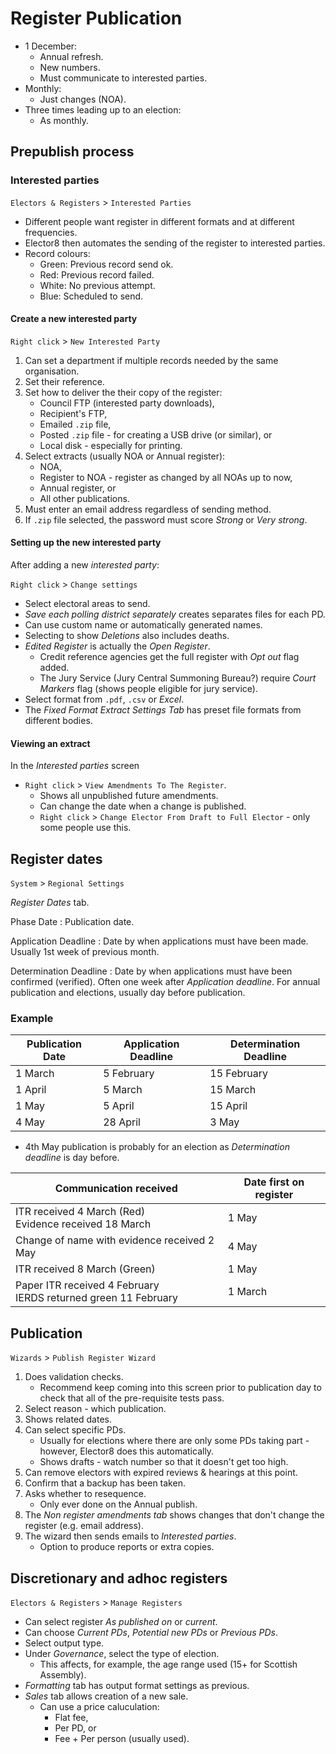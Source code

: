 # Register Publication

* 1 December:
  * Annual refresh.
  * New numbers.
  * Must communicate to interested parties.
* Monthly:
  * Just changes (NOA).
* Three times leading up to an election:
  * As monthly.

## Prepublish process

### Interested parties

`Electors & Registers` > `Interested Parties`

* Different people want register in different formats and at different frequencies.
* Elector8 then automates the sending of the register to interested parties.
* Record colours:
  * Green: Previous record send ok.
  * Red: Previous record failed.
  * White: No previous attempt.
  * Blue: Scheduled to send.

#### Create a new interested party

`Right click` > `New Interested Party`

1. Can set a department if multiple records needed by the same organisation.
1. Set their reference.
1. Set how to deliver the their copy of the register:
    * Council FTP (interested party downloads),
    * Recipient's FTP,
    * Emailed `.zip` file,
    * Posted `.zip` file - for creating a USB drive (or similar), or
    * Local disk - especially for printing.
1. Select extracts (usually NOA or Annual register):
    * NOA,
    * Register to NOA - register as changed by all NOAs up to now,
    * Annual register, or
    * All other publications.
1. Must enter an email address regardless of sending method.
1. If `.zip` file selected, the password must score *Strong* or *Very strong*.

#### Setting up the new interested party

After adding a new *interested party*:

`Right click` > `Change settings`

* Select electoral areas to send.
* *Save each polling district separately* creates separates files for each PD.
* Can use custom name or automatically generated names.
* Selecting to show *Deletions* also includes deaths.
* *Edited Register* is actually the *Open Register*.
  * Credit reference agencies get the full register with *Opt out* flag added.
  * The Jury Service (Jury Central Summoning Bureau?) require *Court Markers* flag (shows people eligible for jury service).
* Select format from `.pdf`, `.csv` or *Excel*.
* The *Fixed Format Extract Settings Tab* has preset file formats from different bodies.

#### Viewing an extract

In the *Interested parties* screen

* `Right click` > `View Amendments To The Register`.
  * Shows all unpublished future amendments.
  * Can change the date when a change is published.
  * `Right click` > `Change Elector From Draft to Full Elector` - only some people use this.

## Register dates

`System` > `Regional Settings`

*Register Dates* tab.

Phase Date
: Publication date.

Application Deadline
: Date by when applications must have been made.
  Usually 1st week of previous month.

Determination Deadline
: Date by when applications must have been confirmed (verified).
  Often one week after *Application deadline*.
  For annual publication and elections, usually day before publication.

### Example

|Publication Date|Application Deadline|Determination Deadline|
|---|---|---|
| 1 March|5 February|15 February|
| 1 April|5 March|15 March|
| 1 May|5 April|15 April|
| 4 May|28 April|3 May|

* 4th May publication is probably for an election as *Determination deadline* is day before.

<!-- markdownlint-disable MD033 -->
|Communication received|Date first on register|
|---|---|
|ITR received 4 March (Red)<br />Evidence received 18 March|1 May|
|Change of name with evidence received 2 May|4 May|
|ITR received 8 March (Green)|1 May|
|Paper ITR received 4 February<br />IERDS returned green 11 February|1 March|
<!-- markdownlint-enable MD033 -->

## Publication

`Wizards` > `Publish Register Wizard`

1. Does validation checks.
    * Recommend keep coming into this screen prior to publication day to check that all of the pre-requisite tests pass.
1. Select reason - which publication.
1. Shows related dates.
1. Can select specific PDs.
    * Usually for elections where there are only some PDs taking part - however, Elector8 does this automatically.
    * Shows drafts - watch number so that it doesn't get too high.
1. Can remove electors with expired reviews & hearings at this point.
1. Confirm that a backup has been taken.
1. Asks whether to resequence.
    * Only ever done on the Annual publish.
1. The *Non register amendments tab* shows changes that don't change the register (e.g. email address).
1. The wizard then sends emails to *Interested parties*.
    * Option to produce reports or extra copies.

## Discretionary  and adhoc registers

`Electors & Registers` > `Manage Registers`

* Can select register *As published on* or *current*.
* Can choose *Current PDs*, *Potential new PDs* or *Previous PDs*.
* Select output type.
* Under *Governance*, select the type of election.
  * This affects, for example, the age range used (15+ for Scottish Assembly).
* *Formatting* tab has output format settings as previous.
* *Sales* tab allows creation of a new sale.
  * Can use a price caluculation:
    * Flat fee,
    * Per PD, or
    * Fee + Per person (usually used).
